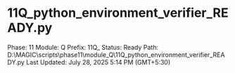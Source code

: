 # 11Q_python_environment_verifier_READY.py

Phase: 11
Module: Q
Prefix: 11Q_
Status: Ready
Path: D:\MAGIC\scripts\phase11\module_Q\11Q_python_environment_verifier_READY.py
Last Updated: July 28, 2025 5:14 PM (GMT+5:30)
